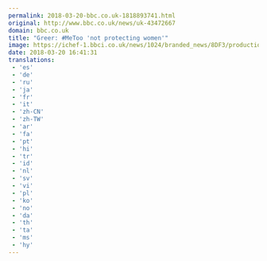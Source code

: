 ```yaml
---
permalink: 2018-03-20-bbc.co.uk-1818893741.html
original: http://www.bbc.co.uk/news/uk-43472667
domain: bbc.co.uk
title: "Greer: #MeToo 'not protecting women'"
image: https://ichef-1.bbci.co.uk/news/1024/branded_news/8DF3/production/_100493363_p061q73m.jpg
date: 2018-03-20 16:41:31
translations: 
 - 'es'
 - 'de'
 - 'ru'
 - 'ja'
 - 'fr'
 - 'it'
 - 'zh-CN'
 - 'zh-TW'
 - 'ar'
 - 'fa'
 - 'pt'
 - 'hi'
 - 'tr'
 - 'id'
 - 'nl'
 - 'sv'
 - 'vi'
 - 'pl'
 - 'ko'
 - 'no'
 - 'da'
 - 'th'
 - 'ta'
 - 'ms'
 - 'hy'
---
```



